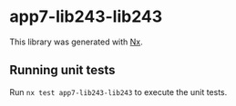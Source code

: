 # app7-lib243-lib243

This library was generated with [Nx](https://nx.dev).

## Running unit tests

Run `nx test app7-lib243-lib243` to execute the unit tests.
